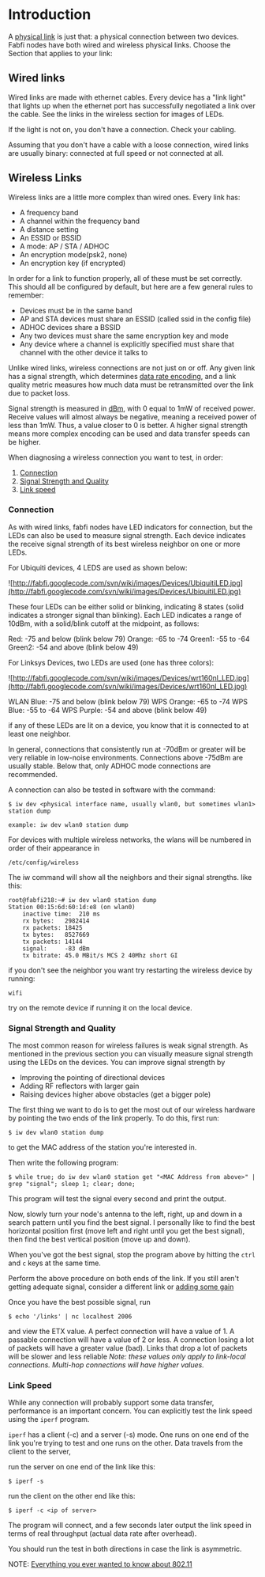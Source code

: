 

# Introduction #

A [physical link](http://en.wikipedia.org/wiki/Physical_Layer) is just that: a physical connection between two devices.  Fabfi nodes have both wired and wireless physical links.  Choose the Section that applies to your link:

## Wired links ##

Wired links are made with ethernet cables.  Every device has a "link light" that lights up when the ethernet port has successfully negotiated a link over the cable.  See the links in the wireless section for images of LEDs.

If the light is not on, you don't have a connection.  Check your cabling.

Assuming that you don't have a cable with a loose connection, wired links are usually binary: connected at full speed or not connected at all.

## Wireless Links ##

Wireless links are a little more complex than wired ones. Every link has:
  * A frequency band
  * A channel within the frequency band
  * A distance setting
  * An ESSID or BSSID
  * A mode: AP / STA / ADHOC
  * An encryption mode(psk2, none)
  * An encryption key (if encrypted)

In order for a link to function properly, all of these must be set correctly.  This should all be configured by default, but here are a few general rules to remember:

  * Devices must be in the same band
  * AP and STA devices must share an ESSID (called ssid in the config file)
  * ADHOC devices share a BSSID
  * Any two devices must share the same encryption key and mode
  * Any device where a channel is explicitly specified must share that channel with the other device it talks to

Unlike wired links, wireless connections are not just on or off.  Any given link has a signal strength, which determines [data rate encoding](http://en.wikipedia.org/wiki/IEEE_802.11n-2009), and a link quality metric measures how much data must be retransmitted over the link due to packet loss.

Signal strength is measured in [dBm](http://en.wikipedia.org/wiki/DBm), with 0 equal to 1mW of received power.  Receive values will almost always be negative, meaning a received power of less than 1mW.  Thus, a value closer to 0 is better.  A higher signal strength means more complex encoding can be used and data transfer speeds can be higher.

When diagnosing a wireless connection you want to test, in order:

  1. [Connection](#Connection.md)
  1. [Signal Strength and Quality](#Signal_Strength_and_Quality.md)
  1. [Link speed](#Link_Speed.md)

### Connection ###

As with wired links, fabfi nodes have LED indicators for connection, but the LEDs can also be used to measure signal strength.  Each device indicates the receive signal strength of its best wireless neighbor on one or more LEDs.

For Ubiquiti devices, 4 LEDS are used as shown below:

![http://fabfi.googlecode.com/svn/wiki/images/Devices/UbiquitiLED.jpg](http://fabfi.googlecode.com/svn/wiki/images/Devices/UbiquitiLED.jpg)

These four LEDs can be either solid or blinking, indicating 8 states (solid indicates a stronger signal than blinking).  Each LED indicates a range of 10dBm, with a solid/blink cutoff at the midpoint, as follows:

Red: -75 and below (blink below 79)
Orange: -65 to -74
Green1: -55 to -64
Green2: -54 and above (blink below 49)

For Linksys Devices, two LEDs are used (one has three colors):

![http://fabfi.googlecode.com/svn/wiki/images/Devices/wrt160nl_LED.jpg](http://fabfi.googlecode.com/svn/wiki/images/Devices/wrt160nl_LED.jpg)

WLAN Blue: -75 and below (blink below 79)
WPS Orange: -65 to -74
WPS Blue: -55 to -64
WPS Purple: -54 and above (blink below 49)

if any of these LEDs are lit on a device, you know that it is connected to at least one neighbor.

In general, connections that consistently run at -70dBm or greater will be very reliable in low-noise environments.  Connections above -75dBm are usually stable.  Below that, only ADHOC mode connections are recommended.

A connection can also be tested in software with the command:
```
$ iw dev <physical interface name, usually wlan0, but sometimes wlan1> station dump

example: iw dev wlan0 station dump
```
For devices with multiple wireless networks, the wlans will be numbered in order of their appearance in
```
/etc/config/wireless
```
The iw command will show all the neighbors and their signal strengths. like this:
```
root@fabfi218:~# iw dev wlan0 station dump
Station 00:15:6d:60:1d:e8 (on wlan0)
	inactive time:	210 ms
	rx bytes:	2982414
	rx packets:	18425
	tx bytes:	8527669
	tx packets:	14144
	signal:  	-83 dBm
	tx bitrate:	45.0 MBit/s MCS 2 40Mhz short GI
```

if you don't see the neighbor you want try restarting the wireless device by running:
```
wifi
```
try on the remote device if running it on the local device.

### Signal Strength and Quality ###

The most common reason for wireless failures is weak signal strength. As mentioned in the previous section you can visually measure signal strength using the LEDs on the devices. You can improve signal strength by
  * Improving the pointing of directional devices
  * Adding RF reflectors with larger gain
  * Raising devices higher above obstacles (get a bigger pole)

The first thing we want to do is to get the most out of our wireless hardware by pointing the two ends of the link properly.  To do this, first run:
```
$ iw dev wlan0 station dump
```
to get the MAC address of the station you're interested in.

Then write the following program:
```
$ while true; do iw dev wlan0 station get "<MAC Address from above>" | grep "signal"; sleep 1; clear; done;
```
This program will test the signal every second and print the output.

Now, slowly turn your node's antenna to the left, right, up and down in a search pattern until you find the best signal.  I personally like to find the best horizontal position first (move left and right until you get the best signal), then find the best vertical position (move up and down).

When you've got the best signal, stop the program above by hitting the `ctrl` and `c` keys at the same time.

Perform the above procedure on both ends of the link.  If you still aren't getting adequate signal, consider a different link or [adding some gain](RFReflectors.md)

Once you have the best possible signal, run
```
$ echo '/links' | nc localhost 2006
```
and view the ETX value. A perfect connection will have a value of 1.  A passable connection will have a value of 2 or less.  A connection losing a lot of packets will have a greater value (bad).  Links that drop a lot of packets will be slower and less reliable _Note: these values only apply to link-local connections.  Multi-hop connections will have higher values._

### Link Speed ###

While any connection will probably support some data transfer, performance is an important concern.  You can explicitly test the link speed using the `iperf` program.

`iperf` has a client (-c) and a server (-s) mode.  One runs on one end of the link you're trying to test and one runs on the other.  Data travels from the client to the server,

run the server on one end of the link like this:
```
$ iperf -s
```
run the client on the other end like this:
```
$ iperf -c <ip of server>
```
The program will connect, and a few seconds later output the link speed in terms of real throughput (actual data rate after overhead).

You should run the test in both directions in case the link is asymmetric.


NOTE: [Everything you ever wanted to know about 802.11](http://books.google.com/books?id=9rHnRzzMHLIC&printsec=frontcover&source=gbs_ge_summary_r&cad=0#v=onepage&q&f=false)